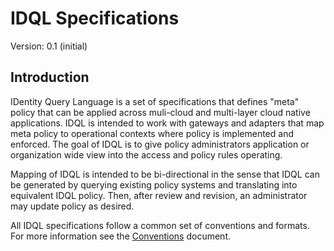 # IDQL Specifications

Version: 0.1 (initial)

## Introduction

IDentity Query Language is a set of specifications that defines "meta" policy that can be applied across muli-cloud 
and multi-layer cloud native applications. IDQL is intended to work with gateways and adapters that map meta policy 
to operational contexts where policy is implemented and enforced. The goal of IDQL is to give policy administrators 
application or organization wide view into the access and policy rules operating.

Mapping of IDQL is intended to be bi-directional in the sense that IDQL can be generated by querying existing policy 
systems and translating into equivalent IDQL policy. Then, after review and revision, an administrator may update 
policy as desired.

All IDQL specifications follow a common set of conventions and formats. For more information see the [Conventions](Conventions.md) 
document.

